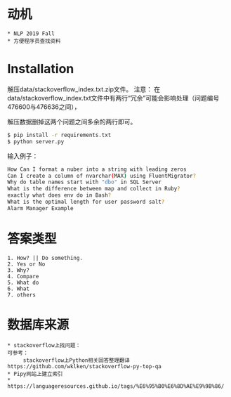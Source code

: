 # 动机
    * NLP 2019 Fall
    * 方便程序员查找资料

# Installation
解压data/stackoverflow_index.txt.zip文件。
注意： 在data/stackoverflow_index.txt文件中有两行“冗余”可能会影响处理（问题编号476600与476636之间），

解压数据删掉这两个问题之间多余的两行即可。
```bash
$ pip install -r requirements.txt
$ python server.py
```

输入例子：
```bash
How Can I format a nuber into a string with leading zeros
Can I create a column of nvarchar(MAX) using FluentMigrator?
Why do table names start with "dbo" in SQL Server
What is the difference between map and collect in Ruby?
exactly what does env do in Bash?
What is the optimal length for user password salt?
Alarm Manager Example
```

# 答案类型
    1. How? || Do something.
    2. Yes or No
    3. Why?
    4. Compare
    5. What do
    6. What
    7. others
# 数据库来源
    * stackoverflow上找问题：
    可参考：
         stackoverflow上Python相关回答整理翻译 https://github.com/wklken/stackoverflow-py-top-qa
    * Pipy网站上建立索引
    * https://languageresources.github.io/tags/%E6%95%B0%E6%8D%AE%E9%9B%86/
